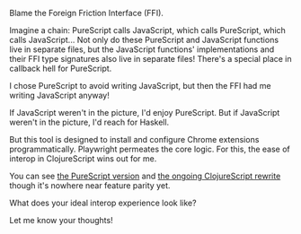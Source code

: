 Blame the Foreign Friction Interface (FFI).

Imagine a chain: PureScript calls JavaScript, which calls PureScript, which calls JavaScript... Not only do these PureScript and JavaScript functions live in separate files, but the JavaScript functions' implementations and their FFI type signatures also live in separate files! There's a special place in callback hell for PureScript.

I chose PureScript to avoid writing JavaScript, but then the FFI had me writing JavaScript anyway!

If JavaScript weren't in the picture, I'd enjoy PureScript. But if JavaScript weren't in the picture, I'd reach for Haskell.

But this tool is designed to install and configure Chrome extensions programmatically. Playwright permeates the core logic. For this, the ease of interop in ClojureScript wins out for me.

You can see [the PureScript version](https://github.com/8ta4/extension/tree/a5140b48494443a63189761f6cdfb0266ee2b27b) and [the ongoing ClojureScript rewrite](https://github.com/8ta4/extension/tree/adf06f1f090e264daa0f2242b301671a3acafca8) though it's nowhere near feature parity yet.

What does your ideal interop experience look like?

Let me know your thoughts!
